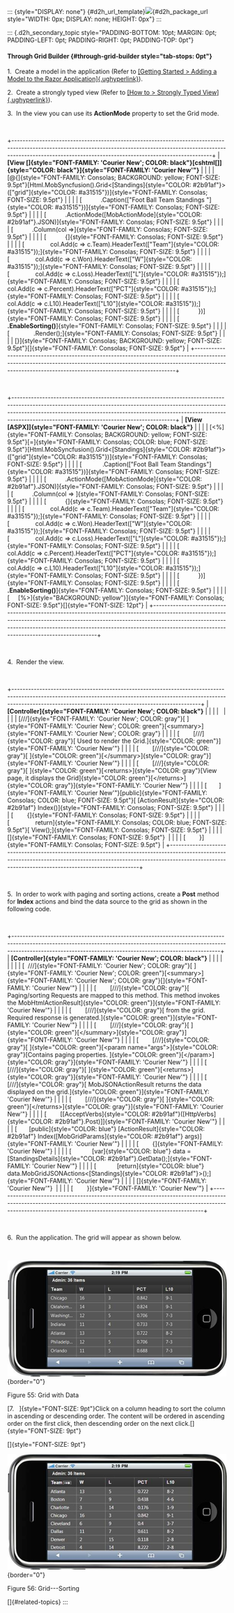 ::: {style="DISPLAY: none"}
[](ms-xhelp:///?Id=d2h_url_template){#d2h_url_template}![](!package_url!){#d2h_package_url style="WIDTH: 0px; DISPLAY: none; HEIGHT: 0px"}
:::

::: {.d2h_secondary_topic style="PADDING-BOTTOM: 10pt; MARGIN: 0pt; PADDING-LEFT: 0pt; PADDING-RIGHT: 0pt; PADDING-TOP: 0pt"}
#### Through Grid Builder {#through-grid-builder style="tab-stops: 0pt"}

1.  Create a model in the application (Refer to [[Getting Started \> Adding a Model to the Razor Application]{.ughyperlink}](ms-xhelp:///?Id=a78221a2-2f66-41bd-925e-bb300459b813)).

2.  Create a strongly typed view (Refer to [[How to \> Strongly Typed View]{.ughyperlink}](ms-xhelp:///?Id=717b660b-758f-4d1f-adf1-797d6889091a)).

3.  In the view you can use its **ActionMode** property to set the Grid mode.

 

+-----------------------------------------------------------------------------------------------------------------------------------------------------------------------------------------------------------------------------------+
| **[View \[]{style="FONT-FAMILY: 'Courier New'; COLOR: black"}[cshtml[\]]{style="COLOR: black"}]{style="FONT-FAMILY: 'Courier New'"}**                                                                                             |
|                                                                                                                                                                                                                                   |
| [\@{]{style="FONT-FAMILY: Consolas; BACKGROUND: yellow; FONT-SIZE: 9.5pt"}[Html.MobSyncfusion().Grid\<[Standings]{style="COLOR: #2b91af"}\>([\"grid\"]{style="COLOR: #a31515"})]{style="FONT-FAMILY: Consolas; FONT-SIZE: 9.5pt"} |
|                                                                                                                                                                                                                                   |
| [           .Caption([\"Foot Ball Team Standings \"]{style="COLOR: #a31515"})]{style="FONT-FAMILY: Consolas; FONT-SIZE: 9.5pt"}                                                                                                   |
|                                                                                                                                                                                                                                   |
| [           .ActionMode([MobActionMode]{style="COLOR: #2b91af"}.JSON)]{style="FONT-FAMILY: Consolas; FONT-SIZE: 9.5pt"}                                                                                                           |
|                                                                                                                                                                                                                                   |
| [           .Column(col =\>]{style="FONT-FAMILY: Consolas; FONT-SIZE: 9.5pt"}                                                                                                                                                     |
|                                                                                                                                                                                                                                   |
| [           {]{style="FONT-FAMILY: Consolas; FONT-SIZE: 9.5pt"}                                                                                                                                                                   |
|                                                                                                                                                                                                                                   |
| [               col.Add(c =\> c.Team).HeaderText([\"Team\"]{style="COLOR: #a31515"});]{style="FONT-FAMILY: Consolas; FONT-SIZE: 9.5pt"}                                                                                           |
|                                                                                                                                                                                                                                   |
| [               col.Add(c =\> c.Won).HeaderText([\"W\"]{style="COLOR: #a31515"});]{style="FONT-FAMILY: Consolas; FONT-SIZE: 9.5pt"}                                                                                               |
|                                                                                                                                                                                                                                   |
| [               col.Add(c =\> c.Loss).HeaderText([\"L\"]{style="COLOR: #a31515"});]{style="FONT-FAMILY: Consolas; FONT-SIZE: 9.5pt"}                                                                                              |
|                                                                                                                                                                                                                                   |
| [               col.Add(c =\> c.Percent).HeaderText([\"PCT\"]{style="COLOR: #a31515"});]{style="FONT-FAMILY: Consolas; FONT-SIZE: 9.5pt"}                                                                                         |
|                                                                                                                                                                                                                                   |
| [               col.Add(c =\> c.L10).HeaderText([\"L10\"]{style="COLOR: #a31515"});]{style="FONT-FAMILY: Consolas; FONT-SIZE: 9.5pt"}                                                                                             |
|                                                                                                                                                                                                                                   |
| [           })]{style="FONT-FAMILY: Consolas; FONT-SIZE: 9.5pt"}                                                                                                                                                                  |
|                                                                                                                                                                                                                                   |
| [          **.EnableSorting()**]{style="FONT-FAMILY: Consolas; FONT-SIZE: 9.5pt"}                                                                                                                                                 |
|                                                                                                                                                                                                                                   |
| [              .Render();]{style="FONT-FAMILY: Consolas; FONT-SIZE: 9.5pt"}                                                                                                                                                       |
|                                                                                                                                                                                                                                   |
| [}]{style="FONT-FAMILY: Consolas; BACKGROUND: yellow; FONT-SIZE: 9.5pt"}[]{style="FONT-FAMILY: Consolas; FONT-SIZE: 9.5pt"}                                                                                                       |
+-----------------------------------------------------------------------------------------------------------------------------------------------------------------------------------------------------------------------------------+

 

+----------------------------------------------------------------------------------------------------------------------------------------------------------------------------------------------------------------------------------------------------------------------------------------------------+
| **[View \[ASPX\]]{style="FONT-FAMILY: 'Courier New'; COLOR: black"}**                                                                                                                                                                                                                              |
|                                                                                                                                                                                                                                                                                                    |
| [\<%]{style="FONT-FAMILY: Consolas; BACKGROUND: yellow; FONT-SIZE: 9.5pt"}[=]{style="FONT-FAMILY: Consolas; COLOR: blue; FONT-SIZE: 9.5pt"}[Html.MobSyncfusion().Grid\<[Standings]{style="COLOR: #2b91af"}\>([\"grid\"]{style="COLOR: #a31515"})]{style="FONT-FAMILY: Consolas; FONT-SIZE: 9.5pt"} |
|                                                                                                                                                                                                                                                                                                    |
| [            .Caption([\"Foot Ball Team Standings\"]{style="COLOR: #a31515"})]{style="FONT-FAMILY: Consolas; FONT-SIZE: 9.5pt"}                                                                                                                                                                    |
|                                                                                                                                                                                                                                                                                                    |
| [           .ActionMode([MobActionMode]{style="COLOR: #2b91af"}.JSON)]{style="FONT-FAMILY: Consolas; FONT-SIZE: 9.5pt"}                                                                                                                                                                            |
|                                                                                                                                                                                                                                                                                                    |
| [           .Column(col =\> ]{style="FONT-FAMILY: Consolas; FONT-SIZE: 9.5pt"}                                                                                                                                                                                                                     |
|                                                                                                                                                                                                                                                                                                    |
| [           {]{style="FONT-FAMILY: Consolas; FONT-SIZE: 9.5pt"}                                                                                                                                                                                                                                    |
|                                                                                                                                                                                                                                                                                                    |
| [               col.Add(c =\> c.Team).HeaderText([\"Team\"]{style="COLOR: #a31515"});]{style="FONT-FAMILY: Consolas; FONT-SIZE: 9.5pt"}                                                                                                                                                            |
|                                                                                                                                                                                                                                                                                                    |
| [               col.Add(c =\> c.Won).HeaderText([\"W\"]{style="COLOR: #a31515"});]{style="FONT-FAMILY: Consolas; FONT-SIZE: 9.5pt"}                                                                                                                                                                |
|                                                                                                                                                                                                                                                                                                    |
| [               col.Add(c =\> c.Loss).HeaderText([\"L\"]{style="COLOR: #a31515"});]{style="FONT-FAMILY: Consolas; FONT-SIZE: 9.5pt"}                                                                                                                                                               |
|                                                                                                                                                                                                                                                                                                    |
| [               col.Add(c =\> c.Percent).HeaderText([\"PCT\"]{style="COLOR: #a31515"});]{style="FONT-FAMILY: Consolas; FONT-SIZE: 9.5pt"}                                                                                                                                                          |
|                                                                                                                                                                                                                                                                                                    |
| [               col.Add(c =\> c.L10).HeaderText([\"L10\"]{style="COLOR: #a31515"});]{style="FONT-FAMILY: Consolas; FONT-SIZE: 9.5pt"}                                                                                                                                                              |
|                                                                                                                                                                                                                                                                                                    |
| [           })]{style="FONT-FAMILY: Consolas; FONT-SIZE: 9.5pt"}                                                                                                                                                                                                                                   |
|                                                                                                                                                                                                                                                                                                    |
| [             **.EnableSorting()**]{style="FONT-FAMILY: Consolas; FONT-SIZE: 9.5pt"}                                                                                                                                                                                                               |
|                                                                                                                                                                                                                                                                                                    |
| [     [%\>]{style="BACKGROUND: yellow"}]{style="FONT-FAMILY: Consolas; FONT-SIZE: 9.5pt"}[]{style="FONT-SIZE: 12pt"}                                                                                                                                                                               |
+----------------------------------------------------------------------------------------------------------------------------------------------------------------------------------------------------------------------------------------------------------------------------------------------------+

 

4.  Render the view.

 

+-------------------------------------------------------------------------------------------------------------------------------------------------------------------------------------------------------------------------------+
| **[Controller]{style="FONT-FAMILY: 'Courier New'; COLOR: black"}**                                                                                                                                                            |
|                                                                                                                                                                                                                               |
|                                                                                                                                                                                                                               |
|                                                                                                                                                                                                                               |
| [///]{style="FONT-FAMILY: 'Courier New'; COLOR: gray"}[ ]{style="FONT-FAMILY: 'Courier New'; COLOR: green"}[\<summary\>]{style="FONT-FAMILY: 'Courier New'; COLOR: gray"}                                                     |
|                                                                                                                                                                                                                               |
| [        [///]{style="COLOR: gray"}[ Used to render the Grid.]{style="COLOR: green"}]{style="FONT-FAMILY: 'Courier New'"}                                                                                                     |
|                                                                                                                                                                                                                               |
| [        [///]{style="COLOR: gray"}[ ]{style="COLOR: green"}[\</summary\>]{style="COLOR: gray"}]{style="FONT-FAMILY: 'Courier New'"}                                                                                          |
|                                                                                                                                                                                                                               |
| [        [///]{style="COLOR: gray"}[ ]{style="COLOR: green"}[\<returns\>]{style="COLOR: gray"}[View page, it displays the Grid]{style="COLOR: green"}[\</returns\>]{style="COLOR: gray"}]{style="FONT-FAMILY: 'Courier New'"} |
|                                                                                                                                                                                                                               |
| [       ]{style="FONT-FAMILY: 'Courier New'"}[public]{style="FONT-FAMILY: Consolas; COLOR: blue; FONT-SIZE: 9.5pt"}[ [ActionResult]{style="COLOR: #2b91af"} Index()]{style="FONT-FAMILY: Consolas; FONT-SIZE: 9.5pt"}         |
|                                                                                                                                                                                                                               |
| [        {]{style="FONT-FAMILY: Consolas; FONT-SIZE: 9.5pt"}                                                                                                                                                                  |
|                                                                                                                                                                                                                               |
| [               return]{style="FONT-FAMILY: Consolas; COLOR: blue; FONT-SIZE: 9.5pt"}[ View();]{style="FONT-FAMILY: Consolas; FONT-SIZE: 9.5pt"}                                                                              |
|                                                                                                                                                                                                                               |
| []{style="FONT-FAMILY: Consolas; FONT-SIZE: 9.5pt"}                                                                                                                                                                           |
|                                                                                                                                                                                                                               |
| [        }]{style="FONT-FAMILY: Consolas; FONT-SIZE: 9.5pt"}                                                                                                                                                                  |
+-------------------------------------------------------------------------------------------------------------------------------------------------------------------------------------------------------------------------------+

 

5.  In order to work with paging and sorting actions, create a **Post** method for **Index** actions and bind the data source to the grid as shown in the following code.

 

+--------------------------------------------------------------------------------------------------------------------------------------------------------------------------------------------------------------------------------------+
| **[Controller]{style="FONT-FAMILY: 'Courier New'; COLOR: black"}**                                                                                                                                                                   |
|                                                                                                                                                                                                                                      |
|                                                                                                                                                                                                                                      |
|                                                                                                                                                                                                                                      |
| [  ///]{style="FONT-FAMILY: 'Courier New'; COLOR: gray"}[ ]{style="FONT-FAMILY: 'Courier New'; COLOR: green"}[\<summary\>]{style="FONT-FAMILY: 'Courier New'; COLOR: gray"}[]{style="FONT-FAMILY: 'Courier New'"}                    |
|                                                                                                                                                                                                                                      |
| [        [///]{style="COLOR: gray"}[ Paging/sorting Requests are mapped to this method. This method invokes the MobHtmlActionResult]{style="COLOR: green"}]{style="FONT-FAMILY: 'Courier New'"}                                      |
|                                                                                                                                                                                                                                      |
| [        [///]{style="COLOR: gray"}[ from the grid. Required response is generated.]{style="COLOR: green"}]{style="FONT-FAMILY: 'Courier New'"}                                                                                      |
|                                                                                                                                                                                                                                      |
| [        [///]{style="COLOR: gray"}[ ]{style="COLOR: green"}[\</summary\>]{style="COLOR: gray"}]{style="FONT-FAMILY: 'Courier New'"}                                                                                                 |
|                                                                                                                                                                                                                                      |
| [        [///]{style="COLOR: gray"}[ ]{style="COLOR: green"}[\<param name=\"args\"\>]{style="COLOR: gray"}[Contains paging properties. ]{style="COLOR: green"}[\</param\>]{style="COLOR: gray"}]{style="FONT-FAMILY: 'Courier New'"} |
|                                                                                                                                                                                                                                      |
| [        [///]{style="COLOR: gray"}[ ]{style="COLOR: green"}[\<returns\>]{style="COLOR: gray"}]{style="FONT-FAMILY: 'Courier New'"}                                                                                                  |
|                                                                                                                                                                                                                                      |
| [        [///]{style="COLOR: gray"}[ MobJSONActionResult returns the data displayed on the grid.]{style="COLOR: green"}]{style="FONT-FAMILY: 'Courier New'"}                                                                         |
|                                                                                                                                                                                                                                      |
| [        [///]{style="COLOR: gray"}[ ]{style="COLOR: green"}[\</returns\>]{style="COLOR: gray"}]{style="FONT-FAMILY: 'Courier New'"}                                                                                                 |
|                                                                                                                                                                                                                                      |
| [        \[[AcceptVerbs]{style="COLOR: #2b91af"}([HttpVerbs]{style="COLOR: #2b91af"}.Post)\]]{style="FONT-FAMILY: 'Courier New'"}                                                                                                    |
|                                                                                                                                                                                                                                      |
| [       [public]{style="COLOR: blue"} [ActionResult]{style="COLOR: #2b91af"} Index([MobGridParams]{style="COLOR: #2b91af"} args)]{style="FONT-FAMILY: 'Courier New'"}                                                                |
|                                                                                                                                                                                                                                      |
| [        {]{style="FONT-FAMILY: 'Courier New'"}                                                                                                                                                                                      |
|                                                                                                                                                                                                                                      |
| [            [var]{style="COLOR: blue"} data = [StandingsDetails]{style="COLOR: #2b91af"}.GetData();]{style="FONT-FAMILY: 'Courier New'"}                                                                                            |
|                                                                                                                                                                                                                                      |
| [            [return]{style="COLOR: blue"} data.MobGridJSONActions\<[Standings]{style="COLOR: #2b91af"}\>();]{style="FONT-FAMILY: 'Courier New'"}                                                                                    |
|                                                                                                                                                                                                                                      |
| []{style="FONT-FAMILY: 'Courier New'"}                                                                                                                                                                                               |
|                                                                                                                                                                                                                                      |
| [        }]{style="FONT-FAMILY: 'Courier New'"}                                                                                                                                                                                      |
+--------------------------------------------------------------------------------------------------------------------------------------------------------------------------------------------------------------------------------------+

 

6.  Run the application. The grid will appear as shown below.

 

![Description: C:\\Users\\krishnarajd\\Desktop\\GridUG\\1.png](ImagesExt/image107_36.jpg){border="0"}

Figure 55: Grid with Data

[7.   ]{style="FONT-SIZE: 9pt"}Click on a column heading to sort the column in ascending or descending order. The content will be ordered in ascending order on the first click, then descending order on the next click.[]{style="FONT-SIZE: 9pt"}

[]{style="FONT-SIZE: 9pt"} 

![Description: C:\\Users\\thivyak\\Desktop\\Sorting.png](ImagesExt/image107_51.jpg){border="0"}

Figure 56: Grid---Sorting

[]{#related-topics}
:::
